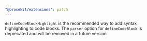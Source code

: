 ```yaml
---
"@prosekit/extensions": patch
---
```


`defineCodeBlockHighlight` is the recommended way to add syntax highlighting to code blocks. The `parser` option for `defineCodeBlock` is deprecated and will be removed in a future version.
